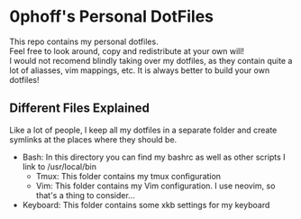 # 0phoff's Personal DotFiles
This repo contains my personal dotfiles.  
Feel free to look around, copy and redistribute at your own will!  
I would not recomend blindly taking over my dotfiles, as they contain quite a lot of aliasses, vim mappings, etc. It is always better to build your own dotfiles!

## Different Files Explained
Like a lot of people, I keep all my dotfiles in a separate folder and create symlinks at the places where they should be.  

  - Bash:     In this directory you can find my bashrc as well as other scripts I link to /usr/local/bin
	- Tmux:     This folder contains my tmux configuration
	- Vim:      This folder contains my Vim configuration. I use neovim, so that's a thing to consider...
  - Keyboard: This folder contains some xkb settings for my keyboard
